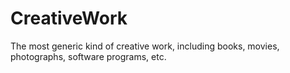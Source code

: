 # CreativeWork

The most generic kind of creative work, including books, movies, photographs, software programs, etc.

